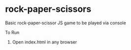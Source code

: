 # rock-paper-scissors
Basic rock-paper-scissor JS game to be played via console

To Run
1. Open index.html in any browser